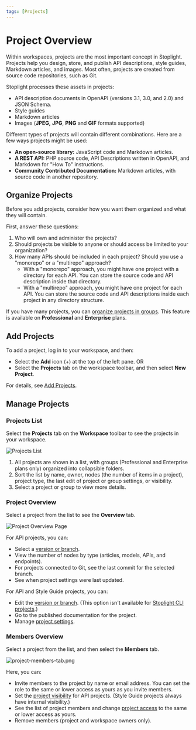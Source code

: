 ```yaml
---
tags: [Projects]
---
```


# Project Overview

Within workspaces, projects are the most important concept in Stoplight. Projects help you design, store, and publish API descriptions, style guides, Markdown articles, and images. Most often, projects are created from source code repositories, such as Git.

Stoplight processes these assets in projects:

- API description documents in OpenAPI (versions 3.1, 3.0, and 2.0) and JSON Schema.
- Style guides
- Markdown articles
- Images (**JPEG,** **JPG**, **PNG** and **GIF** formats supported)

Different types of projects will contain different combinations. Here are a few ways projects might be used:

- **An open-source library:** JavaScript code and Markdown articles.
- **A REST API:** PHP source code, API Descriptions written in OpenAPI, and Markdown for "How To" instructions.
- **Community Contributed Documentation:** Markdown articles, with source code in another repository.

## Organize Projects

Before you add projects, consider how you want them organized and what they will contain.

First, answer these questions:

1. Who will own and administer the projects?
2. Should projects be visible to anyone or should access be limited to your organization?
3. How many APIs should be included in each project? Should you use a "monorepo" or a "multirepo" approach?
   - With a "monorepo" approach, you might have one project with a directory for each API. You can store the source code and API description inside that directory.
   - With a "multirepo" approach, you might have one project for each API. You can store the source code and API descriptions inside each project in any directory structure.

If you have many projects, you can [organize projects in groups](../2.-workspaces/m.groups.md). This feature is available on **Professional** and **Enterprise** plans.

## Add Projects

To add a project, log in to your workspace, and then:

* Select the **Add** icon (+) at the top of the left pane.
   OR
* Select the **Projects** tab on the workspace toolbar, and then select **New Project**.

For details, see [Add Projects](adding-projects.md).

## Manage Projects

### Projects List

Select the **Projects** tab on the **Workspace** toolbar to see the projects in your workspace.

![Projects List](https://stoplight.io/api/v1/projects/cHJqOjI/images/wf8jEUEHy3s)

1. All projects are shown in a list, with groups (Professional and Enterprise plans only) organized into collapsible folders.
2. Sort the list by name, owner, nodes (the number of items in a project), project type, the last edit of project or group settings, or visibility. 
3. Select a project or group to view more details. 

### Project Overview

Select a project from the list to see the **Overview** tab.

<!-- focus: false -->
![Project Overview Page](https://stoplight.io/api/v1/projects/cHJqOjI/images/pGTpVZtmPRE)

For API projects, you can:

* Select a [version or branch](project-settings.md).
* View the number of nodes by type (articles, models, APIs, and endpoints).
* For projects connected to Git, see the last commit for the selected branch. 
* See when project settings were last updated.

For API and Style Guide projects, you can:

* Edit the [version or branch](project-settings.md). (This option isn't available for [Stoplight CLI projects](../2.-workspaces/f.working-with-local-projects.md).)
* Go to the published documentation for the project.
* Manage [project settings](project-settings.md).

### Members Overview

Select a project from the list, and then select the **Members** tab. 

<!-- focus: false -->
![project-members-tab.png](https://stoplight.io/api/v1/projects/cHJqOjI/images/8DKgkn5xPP8)

Here, you can:

* Invite members to the project by name or email address. You can set the role to the same or lower access as yours as you invite members.
* Set the [project visibility](../2.-workspaces/l.project-access.md#project-visibility) for API projects. (Style Guide projects always have internal visibility.)
* See the list of project members and change [project access](../2.-workspaces/l.project-access.md) to the same or lower access as yours. 
* Remove members (project and workspace owners only).





